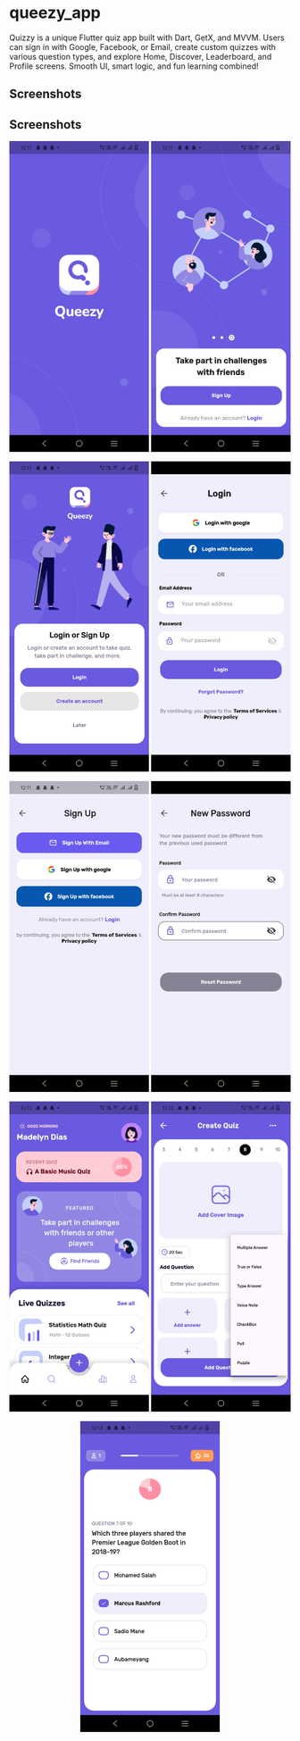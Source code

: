 # queezy_app

Quizzy is a unique Flutter quiz app built with Dart, GetX, and MVVM. Users can sign in with Google, Facebook, or Email, create custom quizzes with various question types, and explore Home, Discover, Leaderboard, and Profile screens. Smooth UI, smart logic, and fun learning combined!
## Screenshots

## Screenshots

<p align="center">
  <img src="screenshots/splash.jpg" width="250">
  <img src="screenshots/onboard.jpg" width="250">
</p>

<p align="center">
  <img src="screenshots/login.jpg" width="250">
  <img src="screenshots/loginView.jpg" width="250">
</p>

<p align="center">
  <img src="screenshots/signup.jpg" width="250">
  <img src="screenshots/forgotPassword.jpg" width="250">
</p>

<p align="center">
  <img src="screenshots/home.jpg" width="250">
  <img src="screenshots/createQuiz.jpg" width="250">
</p>

<p align="center">
  <img src="screenshots/playQuiz.jpg" width="250">
</p>
